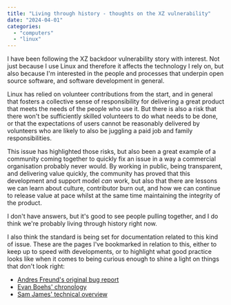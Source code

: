 ```yaml
---
title: "Living through history - thoughts on the XZ vulnerability"
date: "2024-04-01"
categories: 
  - "computers"
  - "linux"
---
```

I have been following the XZ backdoor vulnerability story with interest. Not just because I use Linux and therefore it affects the technology I rely on, but also because I'm interested in the people and processes that underpin open source software, and software development in general. 

Linux has relied on volunteer contributions from the start, and in general that fosters a collective sense of responsibility for delivering a great product that meets the needs of the people who use it. But there is also a risk that there won't be sufficiently skilled volunteers to do what needs to be done, or that the expectations of users cannot be reasonably delivered by volunteers who are likely to also be juggling a paid job and family responsibilities.

This issue has highlighted those risks, but also been a great example of a community coming together to quickly fix an issue in a way a commercial organisation probably never would. By working in public, being transparent, and delivering value quickly, the community has proved that this development and support model _can_ work, but also that there are lessons we can learn about culture, contributor burn out, and how we can continue to release value at pace whilst at the same time maintaining the integrity of the product.

I don't have answers, but it's good to see people pulling together, and I do think we're probably living through history right now.

I also think the standard is being set for documentation related to this kind of issue. These are the pages I've bookmarked in relation to this, either to keep up to speed with developments, or to highlight what good practice looks like when it comes to being curious enough to shine a light on things that don't look right:

* [Andres Freund's original bug report](https://www.openwall.com/lists/oss-security/2024/03/29/4)
* [Evan Boehs' chronology](https://boehs.org/node/everything-i-know-about-the-xz-backdoor)
* [Sam James' technical overview](https://gist.github.com/thesamesam/223949d5a074ebc3dce9ee78baad9e27)

